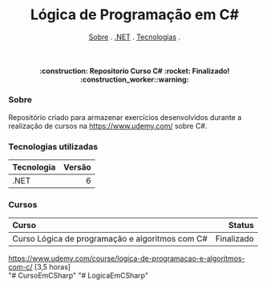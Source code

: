 <h1 align="center">
   Lógica de Programação em C#
</h1>

<p align="center">
  <a href="#sobre">Sobre</a> .
  <a href="#tecnologias-utilizadas">.NET</a> .
  <a href="#cursos">Tecnologias</a> .
</p>

<br>

<h4 align="center">
  :construction: Repositorio Curso C# :rocket: Finalizado! :construction_worker::warning:
</h4>

### Sobre

Repositório criado para armazenar exercícios desenvolvidos durante a realização de cursos na https://www.udemy.com/ sobre C#.


### Tecnologias utilizadas

Tecnologia   | Versão
:----------- | ------:
.NET       | 6 

### Cursos

Curso   | Status
:----------- | ------:
Curso Lógica de programação e algoritmos com C#      | Finalizado  

https://www.udemy.com/course/logica-de-programacao-e-algoritmos-com-c/ [3,5 horas] <br>
"# CursoEmCSharp" 
"# LogicaEmCSharp" 
